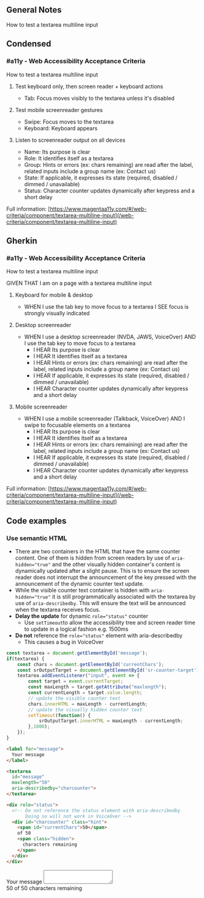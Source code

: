 ## General Notes

How to test a textarea multiline input

## Condensed

### #a11y - Web Accessibility Acceptance Criteria

How to test a textarea multiline input

1. Test keyboard only, then screen reader + keyboard actions

   - Tab: Focus moves visibly to the textarea unless it's disabled

2. Test mobile screenreader gestures

   - Swipe: Focus moves to the textarea
   - Keyboard: Keyboard appears

3. Listen to screenreader output on all devices

   - Name: Its purpose is clear
   - Role: It identifies itself as a textarea
   - Group: Hints or errors (ex: chars remaining) are read after the label, related inputs include a group name (ex: Contact us)
   - State: If applicable, it expresses its state (required, disabled / dimmed / unavailable)
   - Status: Character counter updates dynamically after keypress and a short delay

Full information: [https://www.magentaa11y.com/#/web-criteria/component/textarea-multiline-input](/web-criteria/component/textarea-multiline-input)

## Gherkin

### #a11y - Web Accessibility Acceptance Criteria

How to test a textarea multiline input

GIVEN THAT I am on a page with a textarea multiline input

1. Keyboard for mobile & desktop

   - WHEN I use the tab key to move focus to a textarea I SEE focus is strongly visually indicated

2. Desktop screenreader

   - WHEN I use a desktop screenreader (NVDA, JAWS, VoiceOver) AND I use the tab key to move focus to a textarea
      - I HEAR Its purpose is clear
      - I HEAR It identifies itself as a textarea
      - I HEAR Hints or errors (ex: chars remaining) are read after the label, related inputs include a group name (ex: Contact us)
      - I HEAR If applicable, it expresses its state (required, disabled / dimmed / unavailable)
      - I HEAR Character counter updates dynamically after keypress and a short delay

3. Mobile screenreader

   - WHEN I use a mobile screenreader (Talkback, VoiceOver) AND I swipe to focusable elements on a textarea
      - I HEAR Its purpose is clear
      - I HEAR It identifies itself as a textarea
      - I HEAR Hints or errors (ex: chars remaining) are read after the label, related inputs include a group name (ex: Contact us)
      - I HEAR If applicable, it expresses its state (required, disabled / dimmed / unavailable)
      - I HEAR Character counter updates dynamically after keypress and a short delay


Full information: [https://www.magentaa11y.com/#/web-criteria/component/textarea-multiline-input](/web-criteria/component/textarea-multiline-input)



## Code examples

### Use semantic HTML

- There are two containers in the HTML that have the same counter content. One of them is hidden from screen readers by use of `aria-hidden="true"` and the other visually hidden container's content is dynamically updated after a slight pause. This is to ensure the screen reader does not interrupt the announcement of the key pressed with the announcement of the dynamic counter text update.
- While the visible counter text container is hidden with `aria-hidden="true"` it is still programmatically associated with the textarea by use of `aria-describedby`. This will ensure the text will be announced when the textarea receives focus.  
- **Delay the update** for dynamic `role="status"` counter
  - Use `setTimeout`to allow the accessibility tree and screen reader time to update in a logical fashion e.g. 1500ms
- **Do not** reference the `role="status"` element with aria-describedby
  - This causes a bug in VoiceOver 

<!-- TODO - make sure to adjust .hljs-keyword styling -->

```javascript
const textarea = document.getElementById('message');
if(textarea) {
    const chars = document.getElementById('currentChars');
    const srOutputTarget = document.getElementById('sr-counter-target');
    textarea.addEventListener("input", event => {
        const target = event.currentTarget;
        const maxLength = target.getAttribute("maxlength");
        const currentLength = target.value.length;
        // update the visible counter text
        chars.innerHTML = maxLength - currentLength;
        // update the visually hidden counter text
        setTimeout(function() {
            srOutputTarget.innerHTML = maxLength - currentLength;
        },1000);
    });
}
```

```html
<label for="message">
  Your message
</label>

<textarea 
  id="message"
  maxlength="50"
  aria-describedby="charcounter">
</textarea>

<div role="status">
  <!-- Do not reference the status element with aria-describedby 
       Doing so will not work in VoiceOver -->
  <div id="charcounter" class="hint">
    <span id="currentChars">50</span> 
    of 50
    <span class="hidden">
      characters remaining
    </span>
  </div>
</div>
```
<!-- TODO JS for countdown of characters -->
<example>
   <label for="message">
   Your message
   </label>
   <textarea 
   id="message"
   maxlength="50"
   aria-describedby="charcounter">
   </textarea>
   <div role="status">
   <!-- Do not reference the status element with aria-describedby 
         Doing so will not work in VoiceOver -->
   <div id="charcounter" class="hint">
      <span id="currentChars">50</span> 
      of 50
      <span class="hidden">
         characters remaining
      </span>
   </div>
   </div>
</example>
